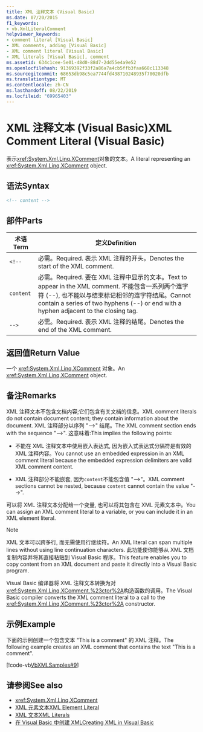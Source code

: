```yaml
---
title: XML 注释文本 (Visual Basic)
ms.date: 07/20/2015
f1_keywords:
- vb.XmlLiteralComment
helpviewer_keywords:
- comment literal [Visual Basic]
- XML comments, adding [Visual Basic]
- XML comment literal [Visual Basic]
- XML literals [Visual Basic], comment
ms.assetid: 634c1cee-5e01-48d0-88d7-2dd55e4a9e52
ms.openlocfilehash: 91369392f33f2a86a7a4cb5ffb3faa668c113348
ms.sourcegitcommit: 68653db98c5ea7744fd438710248935f70020dfb
ms.translationtype: MT
ms.contentlocale: zh-CN
ms.lasthandoff: 08/22/2019
ms.locfileid: "69965403"
---
```

# <a name="xml-comment-literal-visual-basic"></a><span data-ttu-id="2e417-102">XML 注释文本 (Visual Basic)</span><span class="sxs-lookup"><span data-stu-id="2e417-102">XML Comment Literal (Visual Basic)</span></span>
<span data-ttu-id="2e417-103">表示<xref:System.Xml.Linq.XComment>对象的文本。</span><span class="sxs-lookup"><span data-stu-id="2e417-103">A literal representing an <xref:System.Xml.Linq.XComment> object.</span></span>  
  
## <a name="syntax"></a><span data-ttu-id="2e417-104">语法</span><span class="sxs-lookup"><span data-stu-id="2e417-104">Syntax</span></span>  
  
```xml  
<!-- content -->  
```  
  
## <a name="parts"></a><span data-ttu-id="2e417-105">部件</span><span class="sxs-lookup"><span data-stu-id="2e417-105">Parts</span></span>  
  
|<span data-ttu-id="2e417-106">术语</span><span class="sxs-lookup"><span data-stu-id="2e417-106">Term</span></span>|<span data-ttu-id="2e417-107">定义</span><span class="sxs-lookup"><span data-stu-id="2e417-107">Definition</span></span>|  
|---|---|  
|`<!--`|<span data-ttu-id="2e417-108">必需。</span><span class="sxs-lookup"><span data-stu-id="2e417-108">Required.</span></span> <span data-ttu-id="2e417-109">表示 XML 注释的开头。</span><span class="sxs-lookup"><span data-stu-id="2e417-109">Denotes the start of the XML comment.</span></span>|  
|`content`|<span data-ttu-id="2e417-110">必需。</span><span class="sxs-lookup"><span data-stu-id="2e417-110">Required.</span></span> <span data-ttu-id="2e417-111">要在 XML 注释中显示的文本。</span><span class="sxs-lookup"><span data-stu-id="2e417-111">Text to appear in the XML comment.</span></span> <span data-ttu-id="2e417-112">不能包含一系列两个连字符 (--), 也不能以与结束标记相邻的连字符结尾。</span><span class="sxs-lookup"><span data-stu-id="2e417-112">Cannot contain a series of two hyphens (--) or end with a hyphen adjacent to the closing tag.</span></span>|  
|`-->`|<span data-ttu-id="2e417-113">必需。</span><span class="sxs-lookup"><span data-stu-id="2e417-113">Required.</span></span> <span data-ttu-id="2e417-114">表示 XML 注释的结尾。</span><span class="sxs-lookup"><span data-stu-id="2e417-114">Denotes the end of the XML comment.</span></span>|  
  
## <a name="return-value"></a><span data-ttu-id="2e417-115">返回值</span><span class="sxs-lookup"><span data-stu-id="2e417-115">Return Value</span></span>  
 <span data-ttu-id="2e417-116">一个 <xref:System.Xml.Linq.XComment> 对象。</span><span class="sxs-lookup"><span data-stu-id="2e417-116">An <xref:System.Xml.Linq.XComment> object.</span></span>  
  
## <a name="remarks"></a><span data-ttu-id="2e417-117">备注</span><span class="sxs-lookup"><span data-stu-id="2e417-117">Remarks</span></span>  
 <span data-ttu-id="2e417-118">XML 注释文本不包含文档内容;它们包含有关文档的信息。</span><span class="sxs-lookup"><span data-stu-id="2e417-118">XML comment literals do not contain document content; they contain information about the document.</span></span> <span data-ttu-id="2e417-119">XML 注释部分以序列 "-->" 结尾。</span><span class="sxs-lookup"><span data-stu-id="2e417-119">The XML comment section ends with the sequence "-->".</span></span> <span data-ttu-id="2e417-120">这意味着:</span><span class="sxs-lookup"><span data-stu-id="2e417-120">This implies the following points:</span></span>  
  
- <span data-ttu-id="2e417-121">不能在 XML 注释文本中使用嵌入表达式, 因为嵌入式表达式分隔符是有效的 XML 注释内容。</span><span class="sxs-lookup"><span data-stu-id="2e417-121">You cannot use an embedded expression in an XML comment literal because the embedded expression delimiters are valid XML comment content.</span></span>  
  
- <span data-ttu-id="2e417-122">XML 注释部分不能嵌套, 因为`content`不能包含值 "-->"。</span><span class="sxs-lookup"><span data-stu-id="2e417-122">XML comment sections cannot be nested, because `content` cannot contain the value "-->".</span></span>  
  
 <span data-ttu-id="2e417-123">可以将 XML 注释文本分配给一个变量, 也可以将其包含在 XML 元素文本中。</span><span class="sxs-lookup"><span data-stu-id="2e417-123">You can assign an XML comment literal to a variable, or you can include it in an XML element literal.</span></span>  
  
> [!NOTE]
> <span data-ttu-id="2e417-124">XML 文本可以跨多行, 而无需使用行继续符。</span><span class="sxs-lookup"><span data-stu-id="2e417-124">An XML literal can span multiple lines without using line continuation characters.</span></span> <span data-ttu-id="2e417-125">此功能使你能够从 XML 文档复制内容并将其直接粘贴到 Visual Basic 程序。</span><span class="sxs-lookup"><span data-stu-id="2e417-125">This feature enables you to copy content from an XML document and paste it directly into a Visual Basic program.</span></span>  
  
 <span data-ttu-id="2e417-126">Visual Basic 编译器将 XML 注释文本转换为对<xref:System.Xml.Linq.XComment.%23ctor%2A>构造函数的调用。</span><span class="sxs-lookup"><span data-stu-id="2e417-126">The Visual Basic compiler converts the XML comment literal to a call to the <xref:System.Xml.Linq.XComment.%23ctor%2A> constructor.</span></span>  
  
## <a name="example"></a><span data-ttu-id="2e417-127">示例</span><span class="sxs-lookup"><span data-stu-id="2e417-127">Example</span></span>  
 <span data-ttu-id="2e417-128">下面的示例创建一个包含文本 "This is a comment" 的 XML 注释。</span><span class="sxs-lookup"><span data-stu-id="2e417-128">The following example creates an XML comment that contains the text "This is a comment".</span></span>  
  
 [!code-vb[VbXMLSamples#9](~/samples/snippets/visualbasic/VS_Snippets_VBCSharp/VbXMLSamples/VB/XMLSamples4.vb#9)]  
  
## <a name="see-also"></a><span data-ttu-id="2e417-129">请参阅</span><span class="sxs-lookup"><span data-stu-id="2e417-129">See also</span></span>

- <xref:System.Xml.Linq.XComment>
- [<span data-ttu-id="2e417-130">XML 元素文本</span><span class="sxs-lookup"><span data-stu-id="2e417-130">XML Element Literal</span></span>](../../../visual-basic/language-reference/xml-literals/xml-element-literal.md)
- [<span data-ttu-id="2e417-131">XML 文本</span><span class="sxs-lookup"><span data-stu-id="2e417-131">XML Literals</span></span>](../../../visual-basic/language-reference/xml-literals/index.md)
- [<span data-ttu-id="2e417-132">在 Visual Basic 中创建 XML</span><span class="sxs-lookup"><span data-stu-id="2e417-132">Creating XML in Visual Basic</span></span>](../../../visual-basic/programming-guide/language-features/xml/creating-xml.md)
